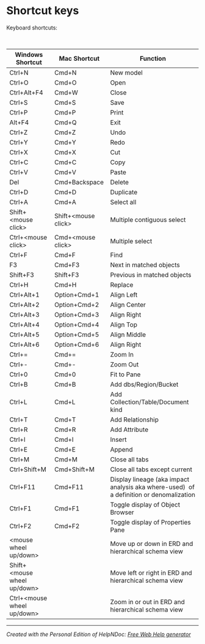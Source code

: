 # Shortcut keys

Keyboard shortcuts:

&nbsp;

| Windows Shortcut | Mac Shortcut | Function |
| --- | --- | --- |
| Ctrl+N | Cmd+N | New model |
| Ctrl+O | Cmd+O | Open |
| Ctrl+Alt+F4 | Cmd+W | Close |
| Ctrl+S | Cmd+S | Save |
| Ctrl+P | Cmd+P | Print |
| Alt+F4 | Cmd+Q | Exit |
| Ctrl+Z | Cmd+Z | Undo |
| Ctrl+Y | Cmd+Y | Redo |
| Ctrl+X | Cmd+X | Cut |
| Ctrl+C | Cmd+C | Copy |
| Ctrl+V | Cmd+V | Paste |
| Del | Cmd+Backspace | Delete |
| Ctrl+D | Cmd+D | Duplicate |
| Ctrl+A | Cmd+A | Select all |
| Shift+\<mouse click\> | Shift+\<mouse click\> | Multiple contiguous select |
| Ctrl+\<mouse click\> | Cmd+\<mouse click\> | Multiple select |
| Ctrl+F | Cmd+F | Find |
| F3 | Cmd+F3 | Next in matched objects |
| Shift+F3 | Shift+F3 | Previous in matched objects |
| Ctrl+H | Cmd+H | Replace |
| Ctrl+Alt+1 | Option+Cmd+1 | Align Left |
| Ctrl+Alt+2 | Option+Cmd+2 | Align Center |
| Ctrl+Alt+3 | Option+Cmd+3 | Align Right |
| Ctrl+Alt+4 | Option+Cmd+4 | Align Top |
| Ctrl+Alt+5 | Option+Cmd+5 | Align Middle |
| Ctrl+Alt+6 | Option+Cmd+6 | Align Right |
| Ctrl+= | Cmd+= | Zoom In |
| Ctrl+- | Cmd+- | Zoom Out |
| Ctrl+0 | Cmd+0 | Fit to Pane |
| Ctrl+B | Cmd+B | Add dbs/Region/Bucket |
| Ctrl+L | Cmd+L | Add Collection/Table/Document kind |
| Ctrl+T | Cmd+T | Add Relationship |
| Ctrl+R | Cmd+R | Add Attribute |
| Ctrl+I | Cmd+I | Insert |
| Ctrl+E | Cmd+E | Append |
| Ctrl+M | Cmd+M | Close all tabs |
| Ctrl+Shift+M | Cmd+Shift+M | Close all tabs except current |
| Ctrl+F11 | Cmd+F11 | Display lineage (aka impact analysis aka where-used)&nbsp; of a definition or denomalization |
| Ctrl+F1 | Cmd+F1 | Toggle display of Object Browser |
| Ctrl+F2 | Cmd+F2 | Toggle display of Properties Pane |
| \<mouse wheel up/down\> | &nbsp; | Move up or down in ERD and hierarchical schema view |
| Shift+\<mouse wheel up/down\> | &nbsp; | Move left or right in ERD and hierarchical schema view |
| Ctrl+\<mouse wheel up/down\> | &nbsp; | Zoom in or out in ERD and hierarchical schema view |



***
_Created with the Personal Edition of HelpNDoc: [Free Web Help generator](<https://www.helpndoc.com>)_
